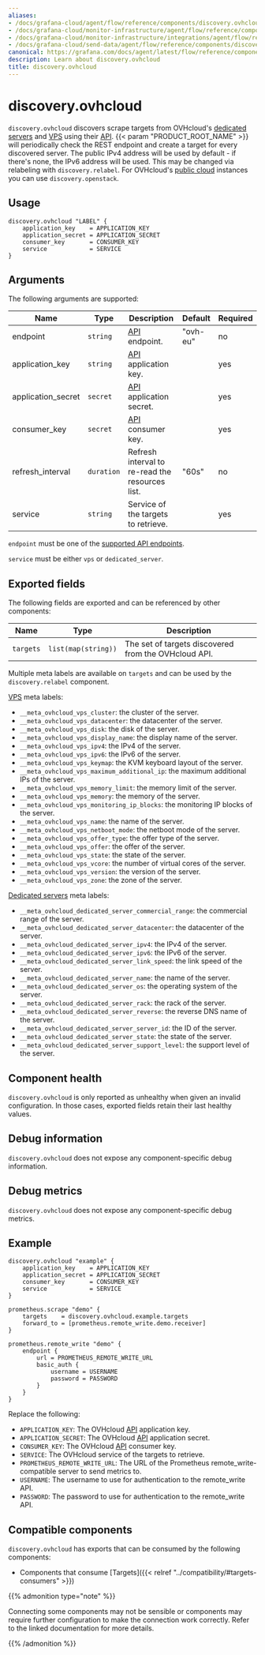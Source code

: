```yaml
---
aliases:
- /docs/grafana-cloud/agent/flow/reference/components/discovery.ovhcloud/
- /docs/grafana-cloud/monitor-infrastructure/agent/flow/reference/components/discovery.ovhcloud/
- /docs/grafana-cloud/monitor-infrastructure/integrations/agent/flow/reference/components/discovery.ovhcloud/
- /docs/grafana-cloud/send-data/agent/flow/reference/components/discovery.ovhcloud/
canonical: https://grafana.com/docs/agent/latest/flow/reference/components/discovery.ovhcloud/
description: Learn about discovery.ovhcloud
title: discovery.ovhcloud
---
```


# discovery.ovhcloud

`discovery.ovhcloud` discovers scrape targets from OVHcloud's [dedicated servers][] and [VPS][] using their [API][]. 
{{< param "PRODUCT_ROOT_NAME" >}} will periodically check the REST endpoint and create a target for every discovered server. 
The public IPv4 address will be used by default - if there's none, the IPv6 address will be used. 
This may be changed via relabeling with `discovery.relabel`. 
For OVHcloud's [public cloud][] instances you can use `discovery.openstack`.

[API]: https://api.ovh.com/
[public cloud]: https://www.ovhcloud.com/en/public-cloud/
[VPS]: https://www.ovhcloud.com/en/vps/
[Dedicated servers]: https://www.ovhcloud.com/en/bare-metal/

## Usage

```river
discovery.ovhcloud "LABEL" {
    application_key    = APPLICATION_KEY
    application_secret = APPLICATION_SECRET
    consumer_key       = CONSUMER_KEY
    service            = SERVICE
}
```

## Arguments

The following arguments are supported:

Name               | Type           | Description                                                    | Default       | Required
------------------ | -------------- | -------------------------------------------------------------- | ------------- | --------
endpoint           | `string`       | [API][] endpoint.                                              | "ovh-eu"      | no
application_key    | `string`       | [API][] application key.                                       |               | yes
application_secret | `secret`       | [API][] application secret.                                    |               | yes
consumer_key       | `secret`       | [API][] consumer key.                                          |               | yes
refresh_interval   | `duration`     | Refresh interval to re-read the resources list.                | "60s"         | no
service            | `string`       | Service of the targets to retrieve.                            |               | yes

`endpoint` must be one of the [supported API endpoints][supported-apis].

`service` must be either `vps` or `dedicated_server`.

[supported-apis]: https://github.com/ovh/go-ovh#supported-apis

## Exported fields

The following fields are exported and can be referenced by other components:

Name      | Type                | Description
--------- | ------------------- | -----------
`targets` | `list(map(string))` | The set of targets discovered from the OVHcloud API.

Multiple meta labels are available on `targets` and can be used by the `discovery.relabel` component.

[VPS][] meta labels:
* `__meta_ovhcloud_vps_cluster`: the cluster of the server.
* `__meta_ovhcloud_vps_datacenter`: the datacenter of the server.
* `__meta_ovhcloud_vps_disk`: the disk of the server.
* `__meta_ovhcloud_vps_display_name`: the display name of the server.
* `__meta_ovhcloud_vps_ipv4`: the IPv4 of the server.
* `__meta_ovhcloud_vps_ipv6`: the IPv6 of the server.
* `__meta_ovhcloud_vps_keymap`: the KVM keyboard layout of the server.
* `__meta_ovhcloud_vps_maximum_additional_ip`: the maximum additional IPs of the server.
* `__meta_ovhcloud_vps_memory_limit`: the memory limit of the server.
* `__meta_ovhcloud_vps_memory`: the memory of the server.
* `__meta_ovhcloud_vps_monitoring_ip_blocks`: the monitoring IP blocks of the server.
* `__meta_ovhcloud_vps_name`: the name of the server.
* `__meta_ovhcloud_vps_netboot_mode`: the netboot mode of the server.
* `__meta_ovhcloud_vps_offer_type`: the offer type of the server.
* `__meta_ovhcloud_vps_offer`: the offer of the server.
* `__meta_ovhcloud_vps_state`: the state of the server.
* `__meta_ovhcloud_vps_vcore`: the number of virtual cores of the server.
* `__meta_ovhcloud_vps_version`: the version of the server.
* `__meta_ovhcloud_vps_zone`: the zone of the server.

[Dedicated servers][] meta labels:
* `__meta_ovhcloud_dedicated_server_commercial_range`: the commercial range of the server.
* `__meta_ovhcloud_dedicated_server_datacenter`: the datacenter of the server.
* `__meta_ovhcloud_dedicated_server_ipv4`: the IPv4 of the server.
* `__meta_ovhcloud_dedicated_server_ipv6`: the IPv6 of the server.
* `__meta_ovhcloud_dedicated_server_link_speed`: the link speed of the server.
* `__meta_ovhcloud_dedicated_server_name`: the name of the server.
* `__meta_ovhcloud_dedicated_server_os`: the operating system of the server.
* `__meta_ovhcloud_dedicated_server_rack`: the rack of the server.
* `__meta_ovhcloud_dedicated_server_reverse`: the reverse DNS name of the server.
* `__meta_ovhcloud_dedicated_server_server_id`: the ID of the server.
* `__meta_ovhcloud_dedicated_server_state`: the state of the server.
* `__meta_ovhcloud_dedicated_server_support_level`: the support level of the server.

## Component health

`discovery.ovhcloud` is only reported as unhealthy when given an invalid
configuration. In those cases, exported fields retain their last healthy
values.

## Debug information

`discovery.ovhcloud` does not expose any component-specific debug information.

## Debug metrics

`discovery.ovhcloud` does not expose any component-specific debug metrics.

## Example

```river
discovery.ovhcloud "example" {
	application_key    = APPLICATION_KEY
	application_secret = APPLICATION_SECRET
	consumer_key       = CONSUMER_KEY
	service            = SERVICE
}

prometheus.scrape "demo" {
	targets    = discovery.ovhcloud.example.targets
	forward_to = [prometheus.remote_write.demo.receiver]
}

prometheus.remote_write "demo" {
	endpoint {
		url = PROMETHEUS_REMOTE_WRITE_URL
		basic_auth {
			username = USERNAME
			password = PASSWORD
		}
	}
}
```

Replace the following:
  - `APPLICATION_KEY`: The OVHcloud [API][] application key.
  - `APPLICATION_SECRET`: The OVHcloud [API][] application secret.
  - `CONSUMER_KEY`: The OVHcloud [API][] consumer key.
  - `SERVICE`: The OVHcloud service of the targets to retrieve.
  - `PROMETHEUS_REMOTE_WRITE_URL`: The URL of the Prometheus remote_write-compatible server to send metrics to.
  - `USERNAME`: The username to use for authentication to the remote_write API.
  - `PASSWORD`: The password to use for authentication to the remote_write API.


<!-- START GENERATED COMPATIBLE COMPONENTS -->

## Compatible components

`discovery.ovhcloud` has exports that can be consumed by the following components:

- Components that consume [Targets]({{< relref "../compatibility/#targets-consumers" >}})

{{% admonition type="note" %}}

Connecting some components may not be sensible or components may require further configuration to make the 
connection work correctly. Refer to the linked documentation for more details.

{{% /admonition %}}

<!-- END GENERATED COMPATIBLE COMPONENTS -->

